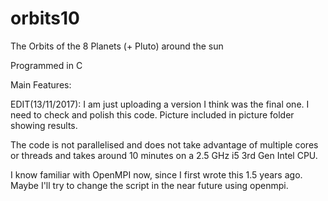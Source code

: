 # orbits10
The Orbits of the 8 Planets (+ Pluto) around the sun

Programmed in C

Main Features:

EDIT(13/11/2017): I am just uploading a version I think was the final one. I need to check and polish this code. Picture included in picture folder showing results.

The code is not parallelised and does not take advantage of multiple cores or threads and takes around 10 minutes on a 2.5 GHz i5 3rd Gen Intel CPU.

I know familiar with OpenMPI now, since I first wrote this 1.5 years ago. Maybe I'll try to change the script in the near future using openmpi.

